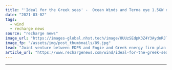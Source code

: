 ```yaml
---
title: "'Ideal for the Greek seas' -  Ocean Winds and Terna eye 1.5GW of floating wind"
date: "2021-03-02"
tags: 
  - wind
  - recharge news
source: "recharge news"
image_url: "https://images-global.nhst.tech/image/OUUzSEdpK3Z4Y3AydnRJTm92WWw2RWNwdVYwcndTVTJJaStJZnZuNTBIQT0=/nhst/binary/bd957ec210b51ec02637c4163d5cefbb"
image_fp: "/assets/img/post_thumbnails/89.jpg"
lead: "Joint venture between EDPR and Engie and Greek energy firm plan to develop the massive floating pipeline in Greek seas throughout the decade"
article_url: "https://www.rechargenews.com/wind/ideal-for-the-greek-seas-ocean-winds-and-terna-eye-1-5gw-of-floating-wind/2-1-973086"
---
```


---
